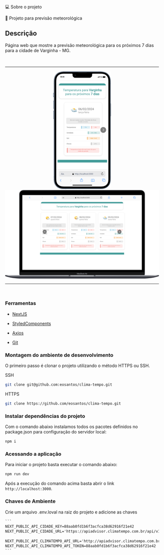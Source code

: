 💻 Sobre o projeto

🔔 Projeto para previsão meteorológica

## Descrição

Página web que mostre a previsão meteorológica para os próximos 7 dias para a cidade de Varginha - MG.

<br>
<hr>
<div align="center">
	<img width="190" src="public/assets/Img/to_readme/Tela_001.png">
	<img width="590" src="public/assets/Img/to_readme/Tela_002.png">
</div>
<hr>
<br>


### Ferramentas

- [NextJS](https://nextjs.org/)

- [StyledComponents](https://styled-components.com/)

- [Axios](https://axios-http.com/ptbr/docs/intro)

- [Git](https://git-scm.com/doc)

### Montagem do ambiente de desenvolvimento

O primeiro passo é clonar o projeto utilizando o método HTTPS ou SSH.

SSH

```sh
git clone git@github.com:eosantos/clima-tempo.git
```

HTTPS

```sh
git clone https://github.com/eosantos/clima-tempo.git
```

### Instalar dependências do projeto

Com o comando abaixo instalamos todos os pacotes definidos no package.json para configuração do servidor local:

```sh
npm i
```

### Acessando a aplicação

Para iniciar o projeto basta executar o comando abaixo:

```sh
npm run dev
```
Após a execução do comando acima basta abrir o link `http://localhost:3000`.

### Chaves de Ambiente

Crie um arquivo .env.loval na raiz do projeto e adicione as chaves

````
```
NEXT_PUBLIC_API_CIDADE_KEY=88aab0fd1b6f3acfca38d62916f21e42
NEXT_PUBLIC_API_CIDADE_URL='https://apiadvisor.climatempo.com.br/api/v1/locale/city/6754'

NEXT_PUBLIC_API_CLIMATEMPO_API_URL='http://apiadvisor.climatempo.com.br/api/v1/forecast/locale/6754/days/15'
NEXT_PUBLIC_API_CLIMATEMPO_API_TOKEN=88aab0fd1b6f3acfca38d62916f21e42
```
````
